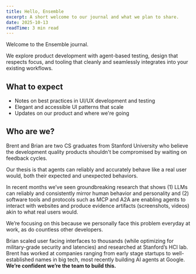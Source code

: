 ```yaml
---
title: Hello, Ensemble
excerpt: A short welcome to our journal and what we plan to share.
date: 2025-10-13
readTime: 3 min read
---
```


Welcome to the Ensemble journal.

We explore product development with agent-based testing, design that respects focus, and tooling that cleanly and seamlessly integrates into your existing workflows.

## What to expect

- Notes on best practices in UI/UX development and testing
- Elegant and accessible UI patterns that scale
- Updates on our product and where we're going

## Who are we?

Brent and Brian are two CS graduates from Stanford University who believe the development quality products shouldn't be compromised by waiting on feedback cycles.

Our thesis is that agents can reliably and accurately behave like a real user would, both their expected and unexpected behaviors. 

In recent months we’ve seen groundbreaking research that shows (1) LLMs can reliably and consistently mirror human behavior and personality and (2) software tools and protocols such as MCP and A2A are enabling agents to interact with websites and produce evidence artifacts (screenshots, videos) akin to what real users would. 

We’re focusing on this because we personally face this problem everyday at work, as do countless other developers. 

Brian scaled user facing interfaces to thousands (while optimizing for military-grade security and latencies) and researched at Stanford’s HCI lab. Brent has worked at companies ranging from early stage startups to well-established names in big tech, most recently building AI agents at Google. **We’re confident we’re the team to build this.**



